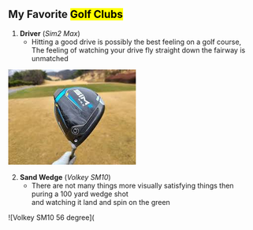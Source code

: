 ## My Favorite <mark>Golf Clubs</mark>

1. **Driver** (_Sim2 Max_)
    + Hitting a good drive is possibly the best feeling on a golf course,<br>The feeling of watching your drive fly straight down the fairway is unmatched
  
      
![Sim2 Max Driver](images.jpg)



2. **Sand Wedge** (_Volkey SM10_)
    - There are not many things more visually satisfying things then puring a 100 yard wedge shot<br>and watching it land and spin on the green


![Volkey SM10 56 degree](
